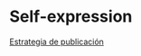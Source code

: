 # Self-expression

[Estrategia de publicación](Self-expression%201a7f44485aa980c5865adfa27c18b99e/Estrategia%20de%20publicacio%CC%81n%201a7f44485aa980789324c644638bd7ae.md)
